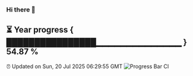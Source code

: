 ### Hi there 👋
⏳ Year progress { ████████████████▁▁▁▁▁▁▁▁▁▁▁▁▁▁ } 54.87 %
---
⏰ Updated on Sun, 20 Jul 2025 06:29:55 GMT
![Progress Bar CI](https://github.com/liununu/liununu/workflows/Progress%20Bar%20CI/badge.svg)
